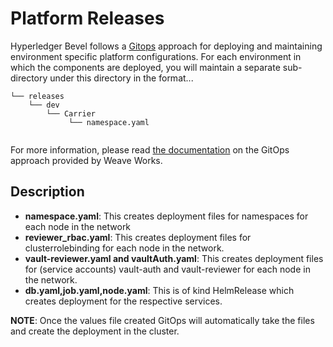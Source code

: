 [//]: # (##############################################################################################)
[//]: # (Copyright Accenture. All Rights Reserved.)
[//]: # (SPDX-License-Identifier: Apache-2.0)
[//]: # (##############################################################################################)

# Platform Releases

Hyperledger Bevel follows a [Gitops](https://www.weave.works/technologies/gitops/) approach for deploying and maintaining environment specific platform configurations. For each environment in which the components are deployed, you will maintain a separate sub-directory under this directory in the format...
```
└── releases
    └── dev
        └── Carrier
             └── namespace.yaml


```

For more information, please read [the documentation](https://www.weave.works/technologies/gitops/) on the GitOps approach provided by Weave Works.

## Description
* **namespace.yaml**: This creates deployment files for namespaces for each node in the network
* **reviewer_rbac.yaml**: This creates deployment files for clusterrolebinding for each node in the network.
* **vault-reviewer.yaml and vaultAuth.yaml**: This creates deployment files for (service accounts) vault-auth and vault-reviewer for each node in the network.
* **db.yaml,job.yaml,node.yaml**: This is of kind HelmRelease which creates deployment for the respective services.

**NOTE**: Once the values file created GitOps will automatically take the files and create the deployment in the cluster.
